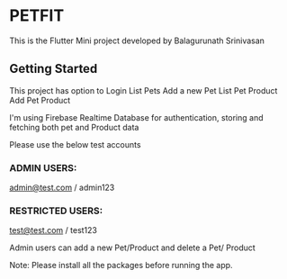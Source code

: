 # PETFIT

This is the Flutter Mini project developed by Balagurunath Srinivasan

## Getting Started

This project has option to 
    Login
    List Pets
    Add a new Pet
    List Pet Product
    Add Pet Product

I'm using Firebase Realtime Database for authentication, storing and fetching both pet and Product data

Please use the below test accounts

### ADMIN USERS:
admin@test.com / admin123
### RESTRICTED USERS: 
test@test.com / test123

Admin users can add a new Pet/Product and delete a Pet/ Product

Note: Please install all the packages before running the app.
